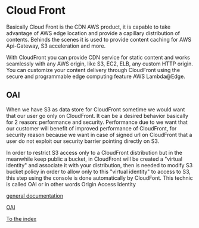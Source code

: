 # Cloud Front
Basically Cloud Front is the CDN AWS product, it is capable to take advantage of AWS edge location 
and provide a capillary distribution of contents. Behinds the scenes it is used to provide content caching for 
AWS Api-Gateway, S3 acceleration and more.

With CloudFront you can provide CDN service for static content and works seamlessly with 
any AWS origin, like S3, EC2, ELB, any custom HTTP origin. 
You can customize your content delivery through CloudFront using the secure
and programmable edge computing feature AWS Lambda@Edge.

## OAI
When we have S3 as data store for CloudFront sometime we would want that our user go only on CloudFront. 
It can be a desired behavior basically for 2 reason: performance and security. Performance 
due to we want that our customer will benefit of improved performance of CloudFront, for security reason 
because we want in case of signed url on CloudFront that a user do not exploit our security barrier pointing directly on S3.

In order to restrict S3 access only to a CloudFront distribution but in the meanwhile keep public a bucket, in CloudFront 
will be created a "virtual identity" and associate it with your distribution, then is needed to modify S3 bucket policy 
in order to allow only to this "virtual identity" to access to S3, this step using the console is done automatically by CloudFont.
This technic is called OAI or in other words Origin Access Identity

[general documentation](https://docs.aws.amazon.com/AmazonCloudFront/latest/DeveloperGuide/Introduction.html)

[OAI](https://docs.aws.amazon.com/AmazonCloudFront/latest/DeveloperGuide/private-content-restricting-access-to-s3.html)

[To the index](https://github.com/mrFlick72/aws_course/blob/main/README.md)
